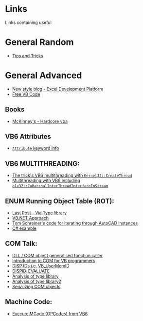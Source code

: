 # Links

Links containing useful

# General Random

* [Tips and Tricks](http://www.devx.com/tips/multimedia/visual-basic/)

# General Advanced

* [New style blog - Excel Development Platform](http://exceldevelopmentplatform.blogspot.com/)
* [Free VB Code](http://www.freevbcode.com)

## Books

* [McKinney's - Hardcore vba](http://vb.mvps.org/hardweb/mckinney.htm)

## VB6 Attributes

* [`Attribute` keyword info](https://stackoverflow.com/questions/33648764/what-does-the-attribute-keyword-do-in-vb6)

## VB6 MULTITHREADING:

* [The trick's VB6 multithreading with `Kernel32::CreateThread`](http://www.vbforums.com/showthread.php?788327-VB6-Multithreading-in-VB6-part-1)
* [Multithreading with VB6 including `ole32::CoMarshalInterThreadInterfaceInStream`](http://www.freevbcode.com/ShowCode.asp?ID=1287#A%20Quick%20Review%20Of%20Multithreading)

## ENUM Running Object Table (ROT):

* [Last Post - Via Type library](http://www.vbforums.com/showthread.php?410736-Iterating-the-ROT-!)
* [VB.NET Approach](https://hk.saowen.com/a/3cea58a630c5e2946b30c8d367cd334d20f9319462c410f90d35021d883de96d)
* [Tom Schreiner's code for iterating through AutoCAD instances](https://www.mrexcel.com/forum/excel-questions/238257-loop-through-processes-2.html)
* [C# example](https://adndevblog.typepad.com/autocad/2013/12/accessing-com-applications-from-the-running-object-table.html)

## COM Talk:

* [DLL / COM object generalised function caller](http://www.vbforums.com/showthread.php?781595-VB6-Call-Functions-By-Pointer-(Universall-DLL-Calls))
* [Introduction to COM for VB programmers](http://www1.idc.ac.il/ed/An%20introduction%20to%20COM%20for%20VB%20programmers.htm)
* [DISP IDs i.e. VB_UserMemID](https://docs.microsoft.com/en-us/previous-versions/windows/embedded/ms864423(v%3Dmsdn.10))
* [DISPID_EVALUATE](http://www.vbforums.com/showthread.php?862105-FYI-How-to-impl-DISPID_EVALUATE-in-VB6)
* [Analysis of type library](http://www.vbforums.com/showthread.php?800045-Undocumented-Function-using-VBA6-Dll&p=4902755&viewfull=1#post4902755) 
* [Analysis of type library2](http://www.vbforums.com/showthread.php?799593) 
* [Serializing COM objects](http://exceldevelopmentplatform.blogspot.com/2018/12/vba-persistence-use-lset-to-serialise.html)

## Machine Code:

* [Execute MCode (OPCodes) from VB6](http://www.freevbcode.com/ShowCode.asp?ID=1863)
